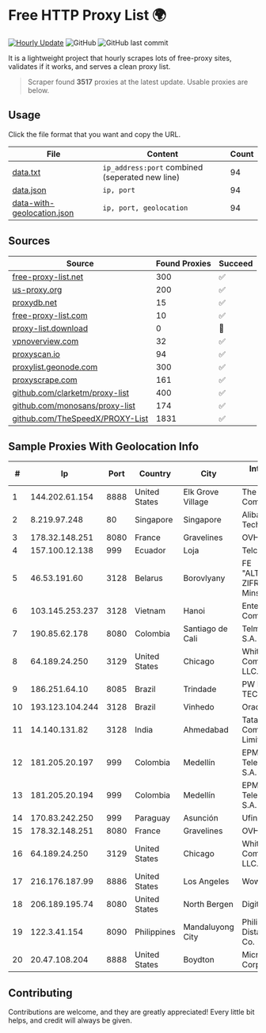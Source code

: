 
# Free HTTP Proxy List 🌍

[![Hourly Update](https://github.com/mertguvencli/http-proxy-list/actions/workflows/main.yml/badge.svg?branch=main)](https://github.com/mertguvencli/http-proxy-list/actions/workflows/main.yml)
![GitHub](https://img.shields.io/github/license/mertguvencli/http-proxy-list)
![GitHub last commit](https://img.shields.io/github/last-commit/mertguvencli/http-proxy-list)

It is a lightweight project that hourly scrapes lots of free-proxy sites, validates if it works, and serves a clean proxy list.


> Scraper found **3517** proxies at the latest update. Usable proxies are below.

## Usage

Click the file format that you want and copy the URL.


|File|Content|Count|
|----|-------|-----|
|[data.txt](https://raw.githubusercontent.com/mertguvencli/http-proxy-list/main/proxy-list/data.txt)|`ip_address:port` combined (seperated new line)|94|
|[data.json](https://raw.githubusercontent.com/mertguvencli/http-proxy-list/main/proxy-list/data.json)|`ip, port`|94|
|[data-with-geolocation.json](https://raw.githubusercontent.com/mertguvencli/http-proxy-list/main/proxy-list/data-with-geolocation.json)|`ip, port, geolocation`|94|

## Sources

|Source|Found Proxies|Succeed|
|------|-------------|-------|
|[free-proxy-list.net](https://free-proxy-list.net)|300|✅|
|[us-proxy.org](https://www.us-proxy.org)|200|✅|
|[proxydb.net](http://proxydb.net)|15|✅|
|[free-proxy-list.com](https://free-proxy-list.com/?page=&port=&type%5B%5D=http&type%5B%5D=https&up_time=0&search=Search)|10|✅|
|[proxy-list.download](https://www.proxy-list.download/HTTP)|0|🚫|
|[vpnoverview.com](https://vpnoverview.com/privacy/anonymous-browsing/free-proxy-servers)|32|✅|
|[proxyscan.io](https://www.proxyscan.io)|94|✅|
|[proxylist.geonode.com](https://proxylist.geonode.com/api/proxy-list?limit=300&page=1&sort_by=lastChecked&sort_type=desc&protocols=http,https)|300|✅|
|[proxyscrape.com](https://api.proxyscrape.com/v2/?request=displayproxies&protocol=http&timeout=10000&country=all&ssl=all&anonymity=all)|161|✅|
|[github.com/clarketm/proxy-list](https://raw.githubusercontent.com/clarketm/proxy-list/master/proxy-list-raw.txt)|400|✅|
|[github.com/monosans/proxy-list](https://raw.githubusercontent.com/monosans/proxy-list/main/proxies/http.txt)|174|✅|
|[github.com/TheSpeedX/PROXY-List](https://raw.githubusercontent.com/TheSpeedX/PROXY-List/master/http.txt)|1831|✅|


## Sample Proxies With Geolocation Info

|#|Ip|Port|Country|City|Internet Service Provider|
|-|--|----|-------|----|-------------------------|
|1|144.202.61.154|8888|United States|Elk Grove Village|The Constant Company|
|2|8.219.97.248|80|Singapore|Singapore|Alibaba (US) Technology Co., Ltd.|
|3|178.32.148.251|8080|France|Gravelines|OVH SAS|
|4|157.100.12.138|999|Ecuador|Loja|Telconet S.A|
|5|46.53.191.60|3128|Belarus|Borovlyany|FE "ALTERNATIVNAYA ZIFROVAYA SET" Minsk|
|6|103.145.253.237|3128|Vietnam|Hanoi|Enterprise Sortware Company Limited|
|7|190.85.62.178|8080|Colombia|Santiago de Cali|Telmex Colombia S.A.|
|8|64.189.24.250|3129|United States|Chicago|WhiteSky Communications, LLC.|
|9|186.251.64.10|8085|Brazil|Trindade|PW INFORMATICA E TECNOLOGIA LTDA|
|10|193.123.104.244|3128|Brazil|Vinhedo|Oracle Corporation|
|11|14.140.131.82|3128|India|Ahmedabad|Tata Communications Limited|
|12|181.205.20.197|999|Colombia|Medellín|EPM Telecomunicaciones S.A. E.S.P.|
|13|181.205.20.194|999|Colombia|Medellín|EPM Telecomunicaciones S.A. E.S.P.|
|14|170.83.242.250|999|Paraguay|Asunción|Ufinet Panama S.A.|
|15|178.32.148.251|8080|France|Gravelines|OVH SAS|
|16|64.189.24.250|3129|United States|Chicago|WhiteSky Communications, LLC.|
|17|216.176.187.99|8886|United States|Los Angeles|Wowrack.com|
|18|206.189.195.74|8080|United States|North Bergen|DigitalOcean, LLC|
|19|122.3.41.154|8090|Philippines|Mandaluyong City|Philippine Long Distance Telephone Co.|
|20|20.47.108.204|8888|United States|Boydton|Microsoft Corporation|



## Contributing

Contributions are welcome, and they are greatly appreciated! Every
little bit helps, and credit will always be given.

